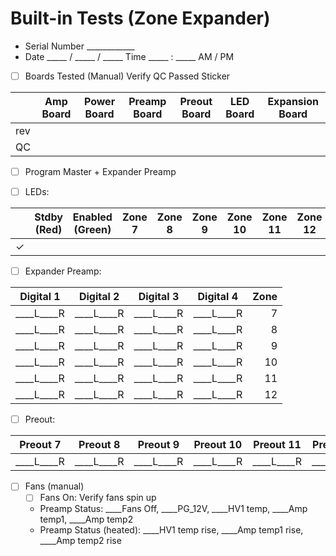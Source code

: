 # Built-in Tests (Zone Expander)
- Serial Number ____________
- Date _____ / _____ / _____  Time  _____ : _____ AM / PM
- [ ] Boards Tested (Manual) Verify QC Passed Sticker

|     | Amp Board | Power Board | Preamp Board | Preout Board | LED Board | Expansion Board |
|-----|-----------|-------------|--------------|--------------|-----------|-----------------|
| rev |           |             |              |              |           |                 |
|  QC |           |             |              |              |           |                 |

- [ ] Program Master + Expander Preamp

- [ ] LEDs:

|   | Stdby (Red) | Enabled (Green) | Zone  7 | Zone  8 | Zone  9 | Zone 10 | Zone 11 | Zone 12 |
|---|-------------|-----------------|---------|---------|---------|---------|---------|---------|
| ✓ |             |                 |         |         |         |         |         |         |

- [ ] Expander Preamp:

| Digital 1 | Digital 2 | Digital 3 | Digital 4 | Zone |
|-----------|-----------|-----------|-----------|-----:|
|____L____R |____L____R |____L____R |____L____R |    7 |
|____L____R |____L____R |____L____R |____L____R |    8 |
|____L____R |____L____R |____L____R |____L____R |    9 |
|____L____R |____L____R |____L____R |____L____R |   10 |
|____L____R |____L____R |____L____R |____L____R |   11 |
|____L____R |____L____R |____L____R |____L____R |   12 |

- [ ] Preout:

| Preout  7 | Preout  8 | Preout  9 | Preout 10 | Preout 11 | Preout 12 |
|-----------|-----------|-----------|-----------|-----------|-----------|
|____L____R |____L____R |____L____R |____L____R |____L____R |____L____R |

- [ ] Fans (manual)
  - [ ] Fans On: Verify fans spin up
  - Preamp Status: ____Fans Off, ____PG_12V, ____HV1 temp, ____Amp temp1, ____Amp temp2
  - Preamp Status (heated): ____HV1 temp rise, ____Amp temp1 rise, ____Amp temp2 rise
